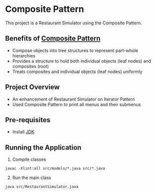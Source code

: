 # Composite Pattern

This project is a Restaurant Simulator using the Composite Pattern.

## Benefits of [Composite Pattern](https://refactoring.guru/design-patterns/composite)

- Compose objects into tree structures to represent part-whole hierarchies
- Provides a structure to hold both individual objects (leaf nodes) and composites (root)
- Treats composites and individual objects (leaf nodes) uniformly

## Project Overview

- An enhancement of Restaurant Simulator on Iterator Pattern
- Used Composite Pattern to print all menus and their submenus

## Pre-requisites

- Install [JDK](https://www.oracle.com/java/technologies/downloads/#jdk19-windows)

## Running the Application

1. Compile classes

```
javac -Xlint:all src/models/*.java src/*.java
```

2. Run the main class

```
java src/RestaurantSimulator.java
```
